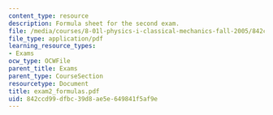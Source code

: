 ```yaml
---
content_type: resource
description: Formula sheet for the second exam.
file: /media/courses/8-01l-physics-i-classical-mechanics-fall-2005/842ccd99dfbc39d8ae5e649841f5af9e_exam2_formulas.pdf
file_type: application/pdf
learning_resource_types:
- Exams
ocw_type: OCWFile
parent_title: Exams
parent_type: CourseSection
resourcetype: Document
title: exam2_formulas.pdf
uid: 842ccd99-dfbc-39d8-ae5e-649841f5af9e
---
```

